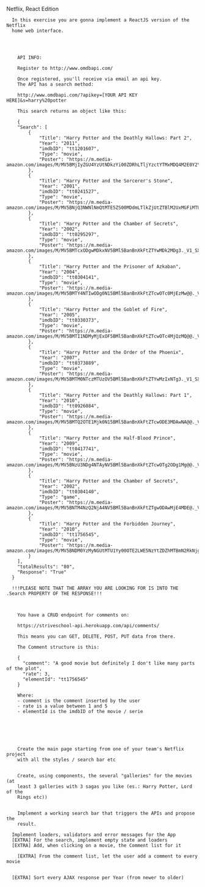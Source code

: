 Netflix, React Edition

      In this exercise you are gonna implement a ReactJS version of the Netflix
      home web interface.




        API INFO:

        Register to http://www.omdbapi.com/

        Once registered, you'll receive via email an api key.
        The API has a search method:

        http://www.omdbapi.com/?apikey=[YOUR API KEY HERE]&s=harry%20potter

        This search returns an object like this:

        {
        "Search": [
            {
                "Title": "Harry Potter and the Deathly Hallows: Part 2",
                "Year": "2011",
                "imdbID": "tt1201607",
                "Type": "movie",
                "Poster": "https://m.media-amazon.com/images/M/MV5BMjIyZGU4YzUtNDkzYi00ZDRhLTljYzctYTMxMDQ4M2E0Y2YxXkEyXkFqcGdeQXVyNTIzOTk5ODM@._V1_SX300.jpg"
            },
            {
                "Title": "Harry Potter and the Sorcerer's Stone",
                "Year": "2001",
                "imdbID": "tt0241527",
                "Type": "movie",
                "Poster": "https://m.media-amazon.com/images/M/MV5BNjQ3NWNlNmQtMTE5ZS00MDdmLTlkZjUtZTBlM2UxMGFiMTU3XkEyXkFqcGdeQXVyNjUwNzk3NDc@._V1_SX300.jpg"
            },
            {
                "Title": "Harry Potter and the Chamber of Secrets",
                "Year": "2002",
                "imdbID": "tt0295297",
                "Type": "movie",
                "Poster": "https://m.media-amazon.com/images/M/MV5BMTcxODgwMDkxNV5BMl5BanBnXkFtZTYwMDk2MDg3._V1_SX300.jpg"
            },
            {
                "Title": "Harry Potter and the Prisoner of Azkaban",
                "Year": "2004",
                "imdbID": "tt0304141",
                "Type": "movie",
                "Poster": "https://m.media-amazon.com/images/M/MV5BMTY4NTIwODg0N15BMl5BanBnXkFtZTcwOTc0MjEzMw@@._V1_SX300.jpg"
            },
            {
                "Title": "Harry Potter and the Goblet of Fire",
                "Year": "2005",
                "imdbID": "tt0330373",
                "Type": "movie",
                "Poster": "https://m.media-amazon.com/images/M/MV5BMTI1NDMyMjExOF5BMl5BanBnXkFtZTcwOTc4MjQzMQ@@._V1_SX300.jpg"
            },
            {
                "Title": "Harry Potter and the Order of the Phoenix",
                "Year": "2007",
                "imdbID": "tt0373889",
                "Type": "movie",
                "Poster": "https://m.media-amazon.com/images/M/MV5BMTM0NTczMTUzOV5BMl5BanBnXkFtZTYwMzIxNTg3._V1_SX300.jpg"
            },
            {
                "Title": "Harry Potter and the Deathly Hallows: Part 1",
                "Year": "2010",
                "imdbID": "tt0926084",
                "Type": "movie",
                "Poster": "https://m.media-amazon.com/images/M/MV5BMTQ2OTE1Mjk0N15BMl5BanBnXkFtZTcwODE3MDAwNA@@._V1_SX300.jpg"
            },
            {
                "Title": "Harry Potter and the Half-Blood Prince",
                "Year": "2009",
                "imdbID": "tt0417741",
                "Type": "movie",
                "Poster": "https://m.media-amazon.com/images/M/MV5BNzU3NDg4NTAyNV5BMl5BanBnXkFtZTcwOTg2ODg1Mg@@._V1_SX300.jpg"
            },
            {
                "Title": "Harry Potter and the Chamber of Secrets",
                "Year": "2002",
                "imdbID": "tt0304140",
                "Type": "game",
                "Poster": "https://m.media-amazon.com/images/M/MV5BNTM4NzQ2NjA4NV5BMl5BanBnXkFtZTgwODAwMjE4MDE@._V1_SX300.jpg"
            },
            {
                "Title": "Harry Potter and the Forbidden Journey",
                "Year": "2010",
                "imdbID": "tt1756545",
                "Type": "movie",
                "Poster": "https://m.media-amazon.com/images/M/MV5BNDM0YzMyNGUtMTU1Yy00OTE2LWE5NzYtZDZhMTBmN2RkNjg3XkEyXkFqcGdeQXVyMzU5NjU1MDA@._V1_SX300.jpg"
            }
        ],
        "totalResults": "80",
        "Response": "True"
      }

      !!!PLEASE NOTE THAT THE ARRAY YOU ARE LOOKING FOR IS INTO THE .Search PROPERTY OF THE RESPONSE!!!



        You have a CRUD endpoint for comments on:

        https://striveschool-api.herokuapp.com/api/comments/

        This means you can GET, DELETE, POST, PUT data from there.

        The Comment structure is this:

        {
          "comment": "A good movie but definitely I don't like many parts of the plot",
          "rate": 3,
          "elementId": "tt1756545"
        }

        Where:
        - comment is the comment inserted by the user
        - rate is a value between 1 and 5
        - elementId is the imdbID of the movie / serie






        Create the main page starting from one of your team's Netflix project
        with all the styles / search bar etc


        Create, using components, the several "galleries" for the movies (at
        least 3 galleries with 3 sagas you like (es.: Harry Potter, Lord of the
        Rings etc))


        Implement a working search bar that triggers the APIs and propose the
        result.

      Implement loaders, validators and error messages for the App
      [EXTRA] For the search, implement empty state and loaders
      [EXTRA] Add, when clicking on a movie, the Comment list for it

        [EXTRA] From the comment list, let the user add a comment to every movie


      [EXTRA] Sort every AJAX response per Year (from newer to older)
